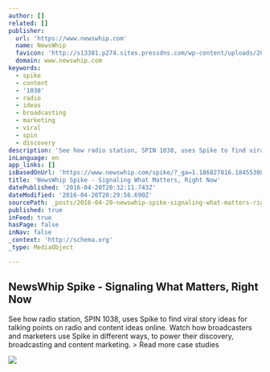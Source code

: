```yaml
---
author: []
related: []
publisher:
  url: 'https://www.newswhip.com'
  name: NewsWhip
  favicon: 'http://s13381.p274.sites.pressdns.com/wp-content/uploads/2015/09/Favicon.png'
  domain: www.newswhip.com
keywords:
  - spike
  - content
  - '1038'
  - radio
  - ideas
  - broadcasting
  - marketing
  - viral
  - spin
  - discovery
description: 'See how radio station, SPIN 1038, uses Spike to find viral story ideas for talking points on radio and content ideas online. Watch how broadcasters and marketers use Spike in different ways, to power their discovery, broadcasting and content marketing. > Read more case studies'
inLanguage: en
app_links: []
isBasedOnUrl: 'https://www.newswhip.com/spike/?_ga=1.186827816.1845530812.1461184169'
title: 'NewsWhip Spike - Signaling What Matters, Right Now'
datePublished: '2016-04-20T20:32:11.743Z'
dateModified: '2016-04-20T20:29:56.690Z'
sourcePath: _posts/2016-04-20-newswhip-spike-signaling-what-matters-right-now.md
published: true
inFeed: true
hasPage: false
inNav: false
_context: 'http://schema.org'
_type: MediaObject

---
```

<article style=""><h1>NewsWhip Spike - Signaling What Matters, Right Now</h1><p>See how radio station, SPIN 1038, uses Spike to find viral story ideas for talking points on radio and content ideas online. Watch how broadcasters and marketers use Spike in different ways, to power their discovery, broadcasting and content marketing. &gt; Read more case studies</p><img src="https://www.newswhip.com/wp-content/uploads/2015/10/SocialVelocity-18-copy.jpg" /></article>